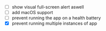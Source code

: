 - [ ] show visual full-screen alert aswell
- [ ] add macOS support
- [ ] prevent running the app on a health battery
- [x] prevent running multiple instances of app
